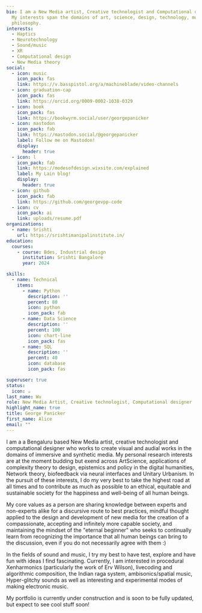 ```yaml
---
bio: I am a New Media artist, Creative technologist and Computational designer.
  My interests span the domains of art, science, design, technology, music and
  philosophy.
interests:
  - Haptics
  - Neurotechnology
  - Sound/music
  - XR
  - Computational design
  - New Media theory
social:
  - icon: music
    icon_pack: fas
    link: https://v.basspistol.org/a/machineblade/video-channels
  - icon: graduation-cap
    icon_pack: fas
    link: https://orcid.org/0009-0002-1038-0329
  - icon: book
    icon_pack: fas
    link: https://bookwyrm.social/user/georgepanicker
  - icon: mastodon
    icon_pack: fab
    link: https://mastodon.social/@georgepanicker
    label: Follow me on Mastodon!
    display:
      header: true
  - icon: l
    icon_pack: fab
    link: https://modesofdesign.wixsite.com/explained
    label: My Lain blog!
    display:
      header: true
  - icon: github
    icon_pack: fab
    link: https://github.com/georgevpp-code
  - icon: cv
    icon_pack: ai
    link: uploads/resume.pdf
organizations:
  - name: Srishti
    url: https://srishtimanipalinstitute.in/
education:
  courses:
    - course: Bdes, Industrial design
      institution: Srishti Bangalore
      year: 2024

skills:
  - name: Technical
    items:
      - name: Python
        description: ''
        percent: 80
        icon: python
        icon_pack: fab
      - name: Data Science
        description: ''
        percent: 100
        icon: chart-line
        icon_pack: fas
      - name: SQL
        description: ''
        percent: 40
        icon: database
        icon_pack: fas

superuser: true
status:
  icon: ☕️
last_name: Wu
role: New Media Artist, Creative technologist, Computational designer
highlight_name: true
title: George Panicker
first_name: Alice
email: ""
---
```

I am a a Bengaluru based New Media artist, creative technologist and computational designer who works to create visual and audial works in the domains of immersive and synthetic media. My personal research interests are at the moment budding but exend across ArtScience, applications of complexity theory to design, epistemics and policy in the digital humanities, Network theory, biofeedback via neural interfaces and Unitary Urbanism. In the pursuit of these interests, I do my very best to take the highest road at all times and to contribute as much as possible to an ethical, equitable and sustainable society for the happiness and well-being of all human beings. 

My core values as a person are sharing knowledge between experts and non-experts alike for a discursive route to best practices, mindful thought applied to the design and development of new media for the creation of a compassionate, accepting and infinitely more capable society, and maintaining the mindset of the "eternal beginner" who seeks to continually learn from recognizing the importance that all human beings can bring to the discussion, even if you do not necessarily agree with them :)

In the fields of sound and music, I try my best to have test, explore and have fun with ideas I find fascinating. Currently, I am interested in procedural Xenharmonics (particularly the work of Erv Wilson), livecoding and algorithmic composition, the Indian raga system, ambisonics/spatial music, Hyper-glitchy sounds as well as interesting and experimental modes of making electronic music. 

My portfolio is currently under construction and is soon to be fully updated, but expect to see cool stuff soon!
